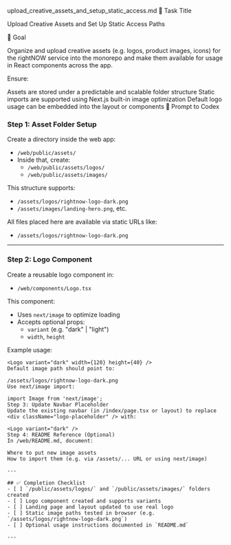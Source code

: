 upload_creative_assets_and_setup_static_access.md
📄 Task Title

Upload Creative Assets and Set Up Static Access Paths

🎯 Goal

Organize and upload creative assets (e.g. logos, product images, icons) for the rightNOW service into the monorepo and make them available for usage in React components across the app.

Ensure:

Assets are stored under a predictable and scalable folder structure
Static imports are supported using Next.js built-in image optimization
Default logo usage can be embedded into the layout or components
🧠 Prompt to Codex

### Step 1: Asset Folder Setup
Create a directory inside the web app:
- `/web/public/assets/`
- Inside that, create:
  - `/web/public/assets/logos/`
  - `/web/public/assets/images/`

This structure supports:
- `/assets/logos/rightnow-logo-dark.png`
- `/assets/images/landing-hero.png`, etc.

All files placed here are available via static URLs like:
- `/assets/logos/rightnow-logo-dark.png`

---

### Step 2: Logo Component
Create a reusable logo component in:
- `/web/components/Logo.tsx`

This component:
- Uses `next/image` to optimize loading
- Accepts optional props:
  - `variant` (e.g. "dark" | "light")
  - `width`, `height`

Example usage:
```tsx
<Logo variant="dark" width={120} height={40} />
Default image path should point to:

/assets/logos/rightnow-logo-dark.png
Use next/image import:

import Image from 'next/image';
Step 3: Update Navbar Placeholder
Update the existing navbar (in /index/page.tsx or layout) to replace <div className="logo-placeholder" /> with:

<Logo variant="dark" />
Step 4: README Reference (Optional)
In /web/README.md, document:

Where to put new image assets
How to import them (e.g. via /assets/... URL or using next/image)

---

## ✅ Completion Checklist
- [ ] `/public/assets/logos/` and `/public/assets/images/` folders created
- [ ] Logo component created and supports variants
- [ ] Landing page and layout updated to use real logo
- [ ] Static image paths tested in browser (e.g. `/assets/logos/rightnow-logo-dark.png`)
- [ ] Optional usage instructions documented in `README.md`

---